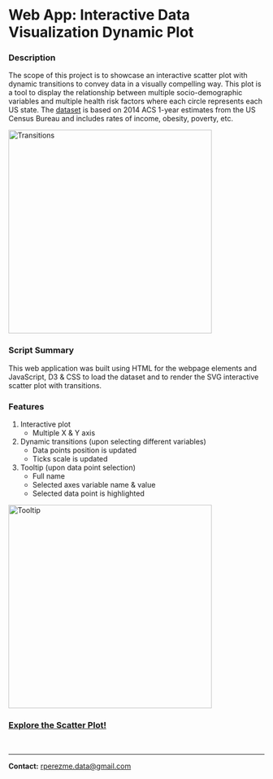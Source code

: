 # Web App: Interactive Data Visualization Dynamic Plot

### Description
The scope of this project is to showcase an interactive scatter plot with dynamic transitions to convey data in a visually compelling way. This plot is a tool to display the relationship between multiple socio-demographic variables and multiple health risk factors where each circle represents each US state. The [dataset](D3_data_journalism/assets/data/data.csv) is based on 2014 ACS 1-year estimates from the US Census Bureau and includes rates of income, obesity, poverty, etc.

<img src="D3_data_journalism/images/transitions.gif" alt="Transitions" height="400">

### Script Summary
This web application was built using HTML for the webpage elements and JavaScript, D3 & CSS to load the dataset and to render the SVG interactive scatter plot with transitions.

### Features

1. Interactive plot
    + Multiple X & Y axis
2. Dynamic transitions (upon selecting different variables)
    + Data points position is updated 
    + Ticks scale is updated
3. Tooltip (upon data point selection)
    + Full name
    + Selected axes variable name & value
    + Selected data point is highlighted

<img src="D3_data_journalism/images/tooltip.gif" alt="Tooltip" height="400">

### [Explore the Scatter Plot!](https://rperezme-data.github.io/H16_D3-challenge/D3_data_journalism/)
<br>

--- 

**Contact:** [rperezme.data@gmail.com](mailto:rperezme.data@gmail.com)
